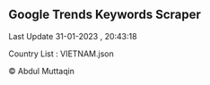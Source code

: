 

## Google Trends Keywords Scraper 
 
Last Update 31-01-2023 , 20:43:18

Country List :
VIETNAM.json



© Abdul Muttaqin 
